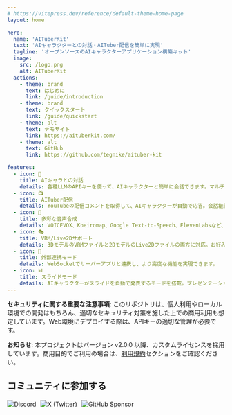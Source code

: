 ```yaml
---
# https://vitepress.dev/reference/default-theme-home-page
layout: home

hero:
  name: 'AITuberKit'
  text: 'AIキャラクターとの対話・AITuber配信を簡単に実現'
  tagline: 'オープンソースのAIキャラクターアプリケーション構築キット'
  image:
    src: /logo.png
    alt: AITuberKit
  actions:
    - theme: brand
      text: はじめに
      link: /guide/introduction
    - theme: brand
      text: クイックスタート
      link: /guide/quickstart
    - theme: alt
      text: デモサイト
      link: https://aituberkit.com/
    - theme: alt
      text: GitHub
      link: https://github.com/tegnike/aituber-kit

features:
  - icon: 🤖
    title: AIキャラとの対話
    details: 各種LLMのAPIキーを使って、AIキャラクターと簡単に会話できます。マルチモーダル対応で、画像認識も可能です。
  - icon: 📺
    title: AITuber配信
    details: YouTubeの配信コメントを取得して、AIキャラクターが自動で応答。会話継続モードでコメントがなくても自発的に発言できます。
  - icon: 🎤
    title: 多彩な音声合成
    details: VOICEVOX、Koeiromap、Google Text-to-Speech、ElevenLabsなど、様々な音声合成エンジンに対応しています。
  - icon: 🎭
    title: VRM/Live2Dサポート
    details: 3DモデルのVRMファイルと2DモデルのLive2Dファイルの両方に対応。お好みのキャラクターを使用できます。
  - icon: 🔄
    title: 外部連携モード
    details: WebSocketでサーバーアプリと連携し、より高度な機能を実現できます。
  - icon: 📊
    title: スライドモード
    details: AIキャラクターがスライドを自動で発表するモードを搭載。プレゼンテーションも任せられます。
---
```


<div class="custom-block warning">
  <p><strong>セキュリティに関する重要な注意事項</strong>: このリポジトリは、個人利用やローカル環境での開発はもちろん、適切なセキュリティ対策を施した上での商用利用も想定しています。Web環境にデプロイする際は、APIキーの適切な管理が必要です。</p>
</div>

<div class="custom-block info">
  <p><strong>お知らせ</strong>: 本プロジェクトはバージョン v2.0.0 以降、カスタムライセンスを採用しています。商用目的でご利用の場合は、<a href="/guide/license">利用規約</a>セクションをご確認ください。</p>
</div>

## コミュニティに参加する

<div class="vp-doc" style="display: flex; gap: 10px; flex-wrap: wrap; margin-top: 20px;">
  <a href="https://discord.gg/5rHEue52nZ" target="_blank" rel="noopener noreferrer" style="text-decoration: none;">
    <img src="https://img.shields.io/badge/Discord-AITuberKit-7289DA?logo=discord&style=flat&logoColor=white" alt="Discord" />
  </a>
  <a href="https://x.com/tegnike" target="_blank" rel="noopener noreferrer" style="text-decoration: none;">
    <img src="https://img.shields.io/badge/X-tegnike-1DA1F2?logo=x&style=flat&logoColor=white" alt="X (Twitter)" />
  </a>
  <a href="https://github.com/sponsors/tegnike" target="_blank" rel="noopener noreferrer" style="text-decoration: none;">
    <img src="https://img.shields.io/badge/Sponsor-GitHub-ea4aaa?style=flat&logo=github" alt="GitHub Sponsor" />
  </a>
</div>
